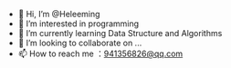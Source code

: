 - 👋 Hi, I’m @Heleeming
- 👀 I’m interested in programming
- 🌱 I’m currently learning Data Structure and Algorithms
- 💞️ I’m looking to collaborate on ...
- 📫 How to reach me ：941356826@qq.com


<!---
Johob/Johob is a ✨ special ✨ repository because its `README.md` (this file) appears on your GitHub profile.
You can click the Preview link to take a look at your changes.
--->
